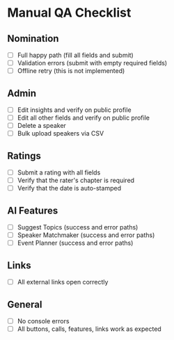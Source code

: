 # Manual QA Checklist

## Nomination
- [ ] Full happy path (fill all fields and submit)
- [ ] Validation errors (submit with empty required fields)
- [ ] Offline retry (this is not implemented)

## Admin
- [ ] Edit insights and verify on public profile
- [ ] Edit all other fields and verify on public profile
- [ ] Delete a speaker
- [ ] Bulk upload speakers via CSV

## Ratings
- [ ] Submit a rating with all fields
- [ ] Verify that the rater's chapter is required
- [ ] Verify that the date is auto-stamped

## AI Features
- [ ] Suggest Topics (success and error paths)
- [ ] Speaker Matchmaker (success and error paths)
- [ ] Event Planner (success and error paths)

## Links
- [ ] All external links open correctly

## General
- [ ] No console errors
- [ ] All buttons, calls, features, links work as expected
